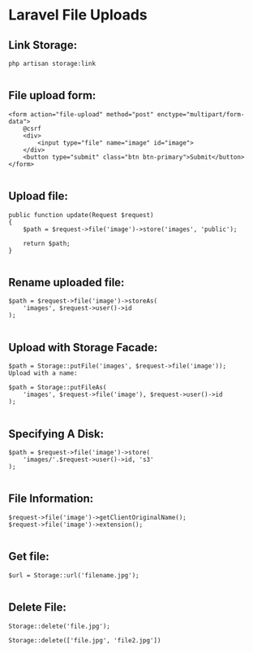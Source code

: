 # Laravel File Uploads

## Link Storage:
```
php artisan storage:link
 
```

## File upload form:
```
<form action="file-upload" method="post" enctype="multipart/form-data">
    @csrf
    <div>
        <input type="file" name="image" id="image">
    </div>
    <button type="submit" class="btn btn-primary">Submit</button>
</form>
 
```

## Upload file:
```
public function update(Request $request)
{
    $path = $request->file('image')->store('images', 'public');

    return $path;
}
 
```

## Rename uploaded file:
```
$path = $request->file('image')->storeAs(
    'images', $request->user()->id
);
 
```

## Upload with Storage Facade:
```
$path = Storage::putFile('images', $request->file('image'));
Upload with a name:

$path = Storage::putFileAs(
    'images', $request->file('image'), $request->user()->id
);
 
```

## Specifying A Disk:
```
$path = $request->file('image')->store(
    'images/'.$request->user()->id, 's3'
);
 
```

## File Information:
```
$request->file('image')->getClientOriginalName();
$request->file('image')->extension();
 
```

## Get file:
```
$url = Storage::url('filename.jpg');
 
```

## Delete File:
```
Storage::delete('file.jpg');

Storage::delete(['file.jpg', 'file2.jpg'])
```